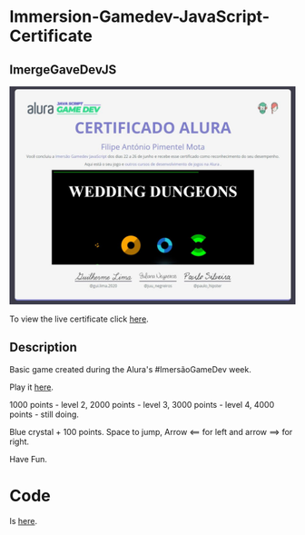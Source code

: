 # Immersion-Gamedev-JavaScript-Certificate
## ImergeGaveDevJS
![certificado_alura](https://github.com/Drete457/ImergeGaveDevJS/blob/master/Certificado.JPG)

To view the live certificate click [here](https://drete457.github.io/Immersion-Gamedev-JavaScript-Certificate/ "here").

## Description

Basic game created during the Alura's #ImersãoGameDev week.

Play it [here](https://drete457.github.io/ImergeGaveDevJS/ "here").

1000 points - level 2, 2000 points - level 3, 3000 points - level 4, 4000 points - still doing.

Blue crystal + 100 points. Space to jump, Arrow <== for left and arrow ==> for right.

Have Fun.

# Code

Is [here](https://github.com/Drete457/ImergeGaveDevJS "here").
